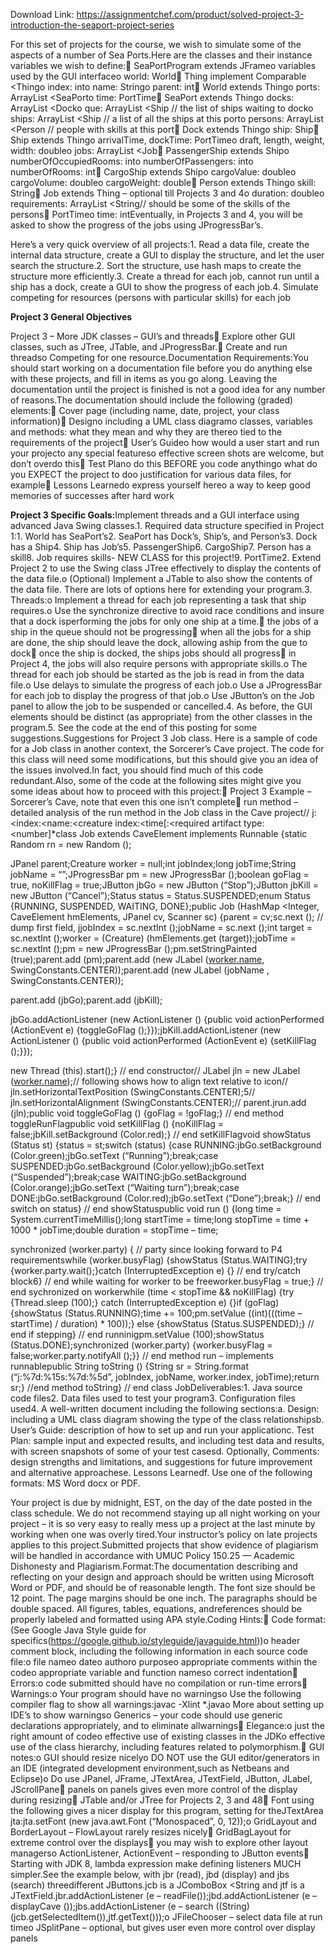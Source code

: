 Download Link: https://assignmentchef.com/product/solved-project-3-introduction-the-seaport-project-series
<br>
<p class="ui header product-top-header" title="Project 3 Introduction - the SeaPort Project series Solution">For this set of projects for the course, we wish to simulate some of the aspects of a number of Sea Ports.Here are the classes and their instance variables we wish to define: SeaPortProgram extends JFrameo variables used by the GUI interfaceo world: World Thing implement Comparable &lt;Thingo index: into name: Stringo parent: int World extends Thingo ports: ArrayList &lt;SeaPorto time: PortTime SeaPort extends Thingo docks: ArrayList &lt;Docko que: ArrayList &lt;Ship // the list of ships waiting to docko ships: ArrayList &lt;Ship // a list of all the ships at this porto persons: ArrayList &lt;Person // people with skills at this port Dock extends Thingo ship: Ship Ship extends Thingo arrivalTime, dockTime: PortTimeo draft, length, weight, width: doubleo jobs: ArrayList &lt;Job PassengerShip extends Shipo numberOfOccupiedRooms: into numberOfPassengers: into numberOfRooms: int CargoShip extends Shipo cargoValue: doubleo cargoVolume: doubleo cargoWeight: double Person extends Thingo skill: String Job extends Thing – optional till Projects 3 and 4o duration: doubleo requirements: ArrayList &lt;String// should be some of the skills of the persons PortTimeo time: intEventually, in Projects 3 and 4, you will be asked to show the progress of the jobs using JProgressBar’s.

Here’s a very quick overview of all projects:1. Read a data file, create the internal data structure, create a GUI to display the structure, and let the user search the structure.2. Sort the structure, use hash maps to create the structure more efficiently.3. Create a thread for each job, cannot run until a ship has a dock, create a GUI to show the progress of each job.4. Simulate competing for resources (persons with particular skills) for each job

<strong>Project 3 General Objectives</strong>

Project 3 – More JDK classes – GUI’s and threads Explore other GUI classes, such as JTree, JTable, and JProgressBar. Create and run threadso Competing for one resource.Documentation Requirements:You should start working on a documentation file before you do anything else with these projects, and fill in items as you go along. Leaving the documentation until the project is finished is not a good idea for any number of reasons.The documentation should include the following (graded) elements: Cover page (including name, date, project, your class information) Designo including a UML class diagramo classes, variables and methods: what they mean and why they are thereo tied to the requirements of the project User’s Guideo how would a user start and run your projecto any special featureso effective screen shots are welcome, but don’t overdo this Test Plano do this BEFORE you code anythingo what do you EXPECT the project to doo justification for various data files, for example Lessons Learnedo express yourself hereo a way to keep good memories of successes after hard work

<strong>Project 3 Specific Goals:</strong>Implement threads and a GUI interface using advanced Java Swing classes.1. Required data structure specified in Project 1:1. World has SeaPort’s2. SeaPort has Dock’s, Ship’s, and Person’s3. Dock has a Ship4. Ship has Job’s5. PassengerShip6. CargoShip7. Person has a skill8. Job requires skills- NEW CLASS for this project!9. PortTime2. Extend Project 2 to use the Swing class JTree effectively to display the contents of the data file.o (Optional) Implement a JTable to also show the contents of the data file. There are lots of options here for extending your program.3. Threads:o Implement a thread for each job representing a task that ship requires.o Use the synchronize directive to avoid race conditions and insure that a dock isperforming the jobs for only one ship at a time. the jobs of a ship in the queue should not be progressing when all the jobs for a ship are done, the ship should leave the dock, allowing aship from the que to dock once the ship is docked, the ships jobs should all progress in Project 4, the jobs will also require persons with appropriate skills.o The thread for each job should be started as the job is read in from the data file.o Use delays to simulate the progress of each job.o Use a JProgressBar for each job to display the progress of that job.o Use JButton’s on the Job panel to allow the job to be suspended or cancelled.4. As before, the GUI elements should be distinct (as appropriate) from the other classes in the program.5. See the code at the end of this posting for some suggestions.Suggestions for Project 3 Job class. Here is a sample of code for a Job class in another context, the Sorcerer’s Cave project. The code for this class will need some modifications, but this should give you an idea of the issues involved.In fact, you should find much of this code redundant.Also, some of the code at the following sites might give you some ideas about how to proceed with this project: Project 3 Example – Sorcerer’s Cave, note that even this one isn’t complete run method – detailed analysis of the run method in the Job class in the Cave project// j:&lt;index:&lt;name:&lt;creature index:&lt;time[:&lt;required artifact type:&lt;number]*class Job extends CaveElement implements Runnable {static Random rn = new Random ();

JPanel parent;Creature worker = null;int jobIndex;long jobTime;String jobName = “”;JProgressBar pm = new JProgressBar ();boolean goFlag = true, noKillFlag = true;JButton jbGo = new JButton (“Stop”);JButton jbKill = new JButton (“Cancel”);Status status = Status.SUSPENDED;enum Status {RUNNING, SUSPENDED, WAITING, DONE};public Job (HashMap &lt;Integer, CaveElement hmElements, JPanel cv, Scanner sc) {parent = cv;sc.next (); // dump first field, jjobIndex = sc.nextInt ();jobName = sc.next ();int target = sc.nextInt ();worker = (Creature) (hmElements.get (target));jobTime = sc.nextInt ();pm = new JProgressBar ();pm.setStringPainted (true);parent.add (pm);parent.add (new JLabel (<a href="http://worker.name/" target="_blank" rel="nofollow noopener noreferrer">worker.name</a>, SwingConstants.CENTER));parent.add (new JLabel (jobName , SwingConstants.CENTER));

parent.add (jbGo);parent.add (jbKill);

jbGo.addActionListener (new ActionListener () {public void actionPerformed (ActionEvent e) {toggleGoFlag ();}});jbKill.addActionListener (new ActionListener () {public void actionPerformed (ActionEvent e) {setKillFlag ();}});

new Thread (this).start();} // end constructor// JLabel jln = new JLabel (<a href="http://worker.name/" target="_blank" rel="nofollow noopener noreferrer">worker.name</a>);// following shows how to align text relative to icon// jln.setHorizontalTextPosition (SwingConstants.CENTER);5// jln.setHorizontalAlignment (SwingConstants.CENTER);// parent.jrun.add (jln);public void toggleGoFlag () {goFlag = !goFlag;} // end method toggleRunFlagpublic void setKillFlag () {noKillFlag = false;jbKill.setBackground (Color.red);} // end setKillFlagvoid showStatus (Status st) {status = st;switch (status) {case RUNNING:jbGo.setBackground (Color.green);jbGo.setText (“Running”);break;case SUSPENDED:jbGo.setBackground (Color.yellow);jbGo.setText (“Suspended”);break;case WAITING:jbGo.setBackground (Color.orange);jbGo.setText (“Waiting turn”);break;case DONE:jbGo.setBackground (Color.red);jbGo.setText (“Done”);break;} // end switch on status} // end showStatuspublic void run () {long time = System.currentTimeMillis();long startTime = time;long stopTime = time + 1000 * jobTime;double duration = stopTime – time;

synchronized (worker.party) { // party since looking forward to P4 requirementswhile (worker.busyFlag) {showStatus (Status.WAITING);try {worker.party.wait();}catch (InterruptedException e) {} // end try/catch block6} // end while waiting for worker to be freeworker.busyFlag = true;} // end sychronized on workerwhile (time &lt; stopTime &amp;&amp; noKillFlag) {try {Thread.sleep (100);} catch (InterruptedException e) {}if (goFlag) {showStatus (Status.RUNNING);time += 100;pm.setValue ((int)(((time – startTime) / duration) * 100));} else {showStatus (Status.SUSPENDED);} // end if stepping} // end runninigpm.setValue (100);showStatus (Status.DONE);synchronized (worker.party) {worker.busyFlag = false;worker.party.notifyAll ();}} // end method run – implements runnablepublic String toString () {String sr = String.format (“j:%7d:%15s:%7d:%5d”, jobIndex, jobName, worker.index, jobTime);return sr;} //end method toString} // end class JobDeliverables:1. Java source code files2. Data files used to test your program3. Configuration files used4. A well-written document including the following sections:a. Design: including a UML class diagram showing the type of the class relationshipsb. User’s Guide: description of how to set up and run your applicationc. Test Plan: sample input and expected results, and including test data and results, with screen snapshots of some of your test casesd. Optionally, Comments: design strengths and limitations, and suggestions for future improvement and alternative approachese. Lessons Learnedf. Use one of the following formats: MS Word docx or PDF.

Your project is due by midnight, EST, on the day of the date posted in the class schedule. We do not recommend staying up all night working on your project – it is so very easy to really mess up a project at the last minute by working when one was overly tired.Your instructor’s policy on late projects applies to this project.Submitted projects that show evidence of plagiarism will be handled in accordance with UMUC Policy 150.25 — Academic Dishonesty and Plagiarism.Format:The documentation describing and reflecting on your design and approach should be written using Microsoft Word or PDF, and should be of reasonable length. The font size should be 12 point. The page margins should be one inch. The paragraphs should be double spaced. All figures, tables, equations, andreferences should be properly labeled and formatted using APA style.Coding Hints: Code format: (See Google Java Style guide for specifics(<a href="https://google.github.io/styleguide/javaguide.html)" target="_blank" rel="nofollow noopener noreferrer">https://google.github.io/styleguide/javaguide.html)</a>)o header comment block, including the following information in each source code file:o file nameo dateo authoro purposeo appropriate comments within the codeo appropriate variable and function nameso correct indentation Errors:o code submitted should have no compilation or run-time errors Warnings:o Your program should have no warningso Use the following compiler flag to show all warnings:javac -Xlint *.javao More about setting up IDE’s to show warningso Generics – your code should use generic declarations appropriately, and to eliminate allwarnings Elegance:o just the right amount of codeo effective use of existing classes in the JDKo effective use of the class hierarchy, including features related to polymorphism. GUI notes:o GUI should resize nicelyo DO NOT use the GUI editor/generators in an IDE (integrated development environment,such as Netbeans and Eclipse)o Do use JPanel, JFrame, JTextArea, JTextField, JButton, JLabel, JScrollPane panels on panels gives even more control of the display during resizing JTable and/or JTree for Projects 2, 3 and 48 Font using the following gives a nicer display for this program, setting for theJTextArea jta:jta.setFont (new java.awt.Font (“Monospaced”, 0, 12));o GridLayout and BorderLayout – FlowLayout rarely resizes nicely GridBagLayout for extreme control over the displays you may wish to explore other layout managerso ActionListener, ActionEvent – responding to JButton events Starting with JDK 8, lambda expression make defining listeners MUCH simpler.See the example below, with jbr (read), jbd (display) and jbs (search) threedifferent JButtons.jcb is a JComboBox &lt;String and jtf is a JTextField.jbr.addActionListener (e – readFile());jbd.addActionListener (e – displayCave ());jbs.addActionListener (e – search ((String)(jcb.getSelectedItem()),jtf.getText()));o JFileChooser – select data file at run timeo JSplitPane – optional, but gives user even more control over display panels